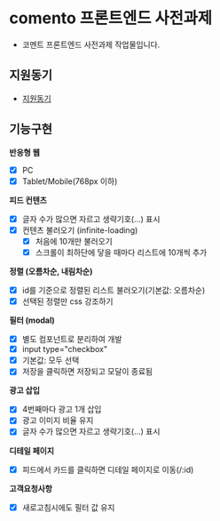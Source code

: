 # comento 프론트엔드 사전과제 
- 코멘트 프론트엔드 사전과제 작업물입니다.

## 지원동기
- [지원동기](https://bit.ly/3rfJKw4)

## 기능구현
**반응형 웹**
- [x] PC
- [x] Tablet/Mobile(768px 이하)

**피드 컨텐츠**
- [x] 글자 수가 많으면 자르고 생략기호(...) 표시
- [x] 컨텐츠 불러오기 (infinite-loading)
    - [x] 처음에 10개만 불러오기
    - [x] 스크롤이 최하단에 닿을 때마다 리스트에 10개씩 추가

**정렬 (오름차순, 내림차순)**
- [x] id를 기준으로 정렬된 리스트 불러오기(기본값: 오름차순)
- [x] 선택된 정렬만 css 강조하기

**필터 (modal)**
- [x] 별도 컴포넌트로 분리하여 개발
- [x] input type="checkbox"
- [x] 기본값: 모두 선택
- [x] 저장을 클릭하면 저장되고 모달이 종료됨

**광고 삽입**
- [x] 4번째마다 광고 1개 삽입
- [x] 광고 이미지 비율 유지
- [x] 글자 수가 많으면 자르고 생략기호(...) 표시

**디테일 페이지**
- [x] 피드에서 카드를 클릭하면 디테일 페이지로 이동(/:id)

**고객요청사항**
- [x] 새로고침시에도 필터 값 유지
